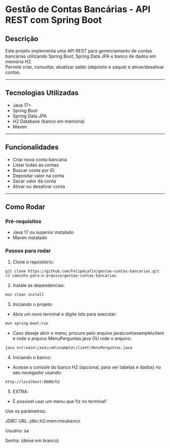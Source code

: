 # Gestão de Contas Bancárias - API REST com Spring Boot

## Descrição
Este projeto implementa uma API REST para gerenciamento de contas bancárias utilizando Spring Boot, Spring Data JPA e banco de dados em memória H2.  
Permite criar, consultar, atualizar saldo (depósito e saque) e ativar/desativar contas.

---

## Tecnologias Utilizadas

- Java 17+
- Spring Boot
- Spring Data JPA
- H2 Database (banco em memória)
- Maven

---

## Funcionalidades

- Criar nova conta bancária
- Listar todas as contas
- Buscar conta por ID
- Depositar valor na conta
- Sacar valor da conta
- Ativar ou desativar conta

---

## Como Rodar

### Pré-requisitos
- Java 17 ou superior instalado
- Maven instalado

### Passos para rodar

1. Clone o repositório:

```bash
git clone https://github.com/FelipeLafin/gestao-contas-bancarias.git
cd caminho-para-o-arquivo/gestao-contas-bancarias

```

2. Instale as dependencias:

```bash
mvn clean install
```

3. Iniciando o projeto:
 - Abra um novo terminal e digite isto para executar:

```bash
mvn spring-boot:run
```
 - Caso deseje abrir o menu, procure pelo arquivo java\com\example\client e rode o arquivo MenuPerguntas.java *OU* rode o arquivo:
 ```bash
 java src\main\java\com\example\client\MenuPerguntas.java
 ```

4. Iniciando o banco:
- Acesse o console do banco H2 (opcional, para ver tabelas e dados) no seu navegador usando:

```bash
http://localhost:8080/h2
```
5. EXTRA:
- É possivel usar um menu que fiz no terminal!

Use os parâmetros:

JDBC URL: jdbc:h2:mem:meubanco

Usuário: sa

Senha: (deixe em branco)